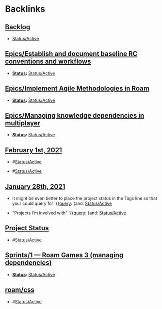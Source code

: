 
# Backlinks
## [Backlog](<Backlog.md>)
- [Status/Active](<../Status/Active.md>)

## [Epics/Establish and document baseline RC conventions and workflows](<Epics/Establish and document baseline RC conventions and workflows.md>)
- **[Status](<../Status.md>):** [Status/Active](<../Status/Active.md>)

## [Epics/Implement Agile Methodologies in Roam](<Epics/Implement Agile Methodologies in Roam.md>)
- **[Status](<../Status.md>):** [Status/Active](<../Status/Active.md>)

## [Epics/Managing knowledge dependencies in multiplayer](<Epics/Managing knowledge dependencies in multiplayer.md>)
- **[Status](<../Status.md>):** [Status/Active](<../Status/Active.md>)

## [February 1st, 2021](<February 1st, 2021.md>)
- #[Status/Active](<../Status/Active.md>)

- #[Status/Active](<../Status/Active.md>)

## [January 28th, 2021](<January 28th, 2021.md>)
- It might be even better to place the project status in the Tags line so that your could query for `{{[query](<../query.md>): {and: [Status/Active](<../Status/Active.md>)

- "Projects I'm involved with" `{{[query](<../query.md>): {and: [Status/Active](<../Status/Active.md>)

## [Project Status](<Project Status.md>)
- #[Status/Active](<../Status/Active.md>)

## [Sprints/1 — Roam Games 3 (managing dependencies)](<Sprints/1 — Roam Games 3 (managing dependencies).md>)
- **[Status](<../Status.md>):** [Status/Active](<../Status/Active.md>)

## [roam/css](<roam/css.md>)
- #[Status/Active](<../Status/Active.md>)

